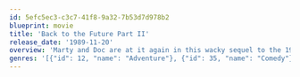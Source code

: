 ```yaml
---
id: 5efc5ec3-c3c7-41f8-9a32-7b53d7d978b2
blueprint: movie
title: 'Back to the Future Part II'
release_date: '1989-11-20'
overview: 'Marty and Doc are at it again in this wacky sequel to the 1985 blockbuster as the time-traveling duo head to 2015 to nip some McFly family woes in the bud. But things go awry thanks to bully Biff Tannen and a pesky sports almanac. In a last-ditch attempt to set things straight, Marty finds himself bound for 1955 and face to face with his teenage parents -- again.'
genres: '[{"id": 12, "name": "Adventure"}, {"id": 35, "name": "Comedy"}, {"id": 10751, "name": "Family"}, {"id": 878, "name": "Science Fiction"}]'
---
```


